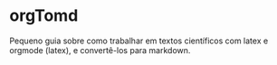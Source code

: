 # orgTomd

Pequeno guia sobre como trabalhar em textos científicos com latex e orgmode (latex),
e convertê-los para markdown.
